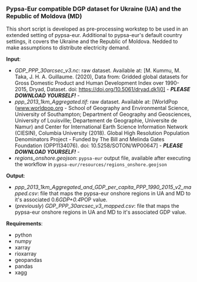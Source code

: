 ### **Pypsa-Eur compatible DGP dataset for Ukraine (UA) and the Republic of Moldova (MD)**

This short script is developed as pre-processing workstep to be used in an extended setting of pypsa-eur. Additional to pypsa-eur's default country settings, it covers the Ukraine and the Republic of Moldova. Nedded to make assumptions to distribute electricity demand.

**Input**:
* _GDP_PPP_30arcsec_v3.nc_: raw dataset. Available at: [M. Kummu, M. Taka, J. H. A. Guillaume. (2020), Data from: Gridded global datasets for Gross Domestic Product and Human Development Index over 1990-2015, Dryad, Dataset. doi: https://doi.org/10.5061/dryad.dk1j0] - **_PLEASE DOWNLOAD YOURSELF!_** -
* _ppp_2013_1km_Aggregated.tif_: raw dataset. Available at: [WorldPop (www.worldpop.org - School of Geography and Environmental Science, University of Southampton; Department of Geography and Geosciences, University of Louisville; Departement de Geographie, Universite de Namur) and Center for International Earth Science Information Network (CIESIN), Columbia University (2018). Global High Resolution Population Denominators Project - Funded by The Bill and Melinda Gates Foundation (OPP1134076). doi: 10.5258/SOTON/WP00647] - **_PLEASE DOWNLOAD YOURSELF!_** -
* _regions_onshore.geojson_: `pypsa-eur` output file, available after executing the workflow in `pypsa-eur/resources/regions_onshore.geojson`

**Output**:
* _ppp_2013_1km_Aggregated_and_GDP_per_capita_PPP_1990_2015_v2_mapped.csv_: file that maps the pypsa-eur onshore regions in UA and MD to it's associated 0.6*GDP+0.4*POP value.
* (_previously_) _GDP_PPP_30arcsec_v3_mapped.csv_: file that maps the pypsa-eur onshore regions in UA and MD to it's associated GDP value.

**Requirements**:
* python
* numpy
* xarray
* rioxarray
* geopandas
* pandas
* xagg
